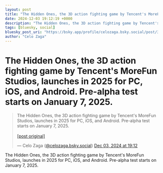 ```yaml
---
layout: post
title: "The Hidden Ones, the 3D action fighting game by Tencent's MoreFun Studios, launches in 2025 for PC, iOS, and Android. Pre-alpha test starts on January 7, 2025."
date: 2024-12-03 19:12:19 +0000
description: "The Hidden Ones, the 3D action fighting game by Tencent's MoreFun Studios, launches in 2025 for PC, iOS, and Android. Pre-alpha test starts on January 7..."
tags: [bluesky, social]
bluesky_post_uri: "https://bsky.app/profile/celozaga.bsky.social/post/3lcgdsprhrk2r"
author: "Celo Zaga"
---
```


<h1 class="bluesky-post-title">The Hidden Ones, the 3D action fighting game by Tencent's MoreFun Studios, launches in 2025 for PC, iOS, and Android. Pre-alpha test starts on January 7, 2025.</h1>


<blockquote class="bluesky-embed" data-bluesky-uri="at://did:plc:lmh6rennptq77inaztnovw4b/app.bsky.feed.post/3lcgdsprhrk2r" data-bluesky-embed-color-mode="system">
<p lang="">The Hidden Ones, the 3D action fighting game by Tencent's MoreFun Studios, launches in 2025 for PC, iOS, and Android. Pre-alpha test starts on January 7, 2025.<br><br><a href="https://bsky.app/profile/celozaga.bsky.social/post/3lcgdsprhrk2r">[post original]</a></p>
&mdash; Celo Zaga (<a href="https://bsky.app/profile/did:plc:lmh6rennptq77inaztnovw4b">@celozaga.bsky.social</a>) <a href="https://bsky.app/profile/celozaga.bsky.social/post/3lcgdsprhrk2r">Dec 03, 2024 at 19:12</a>
</blockquote>
<script async src="https://embed.bsky.app/static/embed.js" charset="utf-8"></script>


<p class="bluesky-post-description">The Hidden Ones, the 3D action fighting game by Tencent's MoreFun Studios, launches in 2025 for PC, iOS, and Android. Pre-alpha test starts on January 7, 2025.</p>
